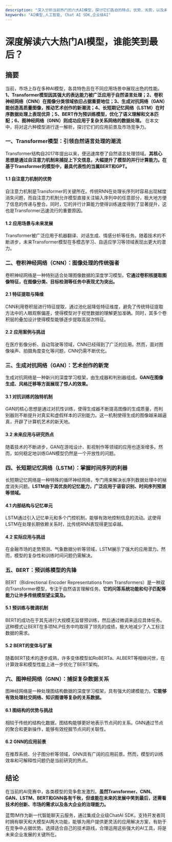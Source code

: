 ```yaml
---
description: "深入分析当前热门的六大AI模型，探讨它们各自的特点、优势、劣势，以及未来的发展趋势，帮助企业和开发者选择合适的AI解决方案。"
keywords: "AI模型,人工智能, Chat AI SDK,企业级AI"
---
```

# 深度解读六大热门AI模型，谁能笑到最后？

## 摘要

当前，市场上存在多种AI模型，各具特色且在不同应用场景中展现出色的性能。**1、Transformer模型因其强大的表达能力被广泛应用于自然语言处理；2、卷积神经网络（CNN）在图像分类领域依旧占据重要地位；3、生成对抗网络（GAN）能创造高质量图像，推动艺术创作的新潮流；4、长短期记忆网络（LSTM）在时序数据处理上表现优异；5、BERT作为预训练模型，优化了语义理解和文本匹配；6、图神经网络（GNN）则成功应用于复杂关系网络的数据处理。** 在本文中，将对这六种模型进行逐一解析，探讨它们的应用前景及市场竞争力。

### 一、Transformer模型：引领自然语言处理的潮流

Transformer结构自2017年提出以来，便迅速席卷了自然语言处理领域。**其核心思想是通过自注意力机制来捕捉上下文信息，大幅提升了模型的并行计算能力。在基于Transformer的模型中，最具代表性的当属BERT和GPT。**

#### 1.1 自注意力机制的优势

自注意力机制是Transformer的关键所在。传统RNN在处理长序列时容易出现梯度消失问题，而自注意力机制允许模型直接关注输入序列中的任意部分，极大地方便了信息的传递与整合。同时，它的并行计算能力使得训练速度得到了显著提升，这也是Transformer迅速流行的重要原因。

#### 1.2 应用场景与未来发展

Transformer被广泛应用于机器翻译、对话生成、情感分析等任务。随着技术的不断进步，未来Transformer模型在多模态学习、自适应学习等领域表现出更大的潜力。

### 二、卷积神经网络（CNN）：图像处理的传统强者

卷积神经网络是一种特别适合处理图像数据的深度学习模型。**它通过卷积核提取图像特征，在图像分类、目标检测等任务中表现尤为突出。**

#### 2.1 特征提取与降维

CNN利用卷积层进行特征提取，通过池化层降低特征维度，避免了传统特征提取方法中的人眼观察偏差，使得模型对于视觉数据的理解更加准确。同时，其多个卷积层的叠加设计使得模型能够逐步提取高层次特征。

#### 2.2 应用案例与挑战

在医疗影像分析、自动驾驶等领域，CNN已经得到了广泛的应用。然而，面对图像噪声、拍摄角度变化等问题，CNN仍需不断优化。

### 三、生成对抗网络（GAN）：艺术创作的新宠

生成对抗网络是一种新兴的深度学习框架，由生成器和判别器组成。**GAN在图像生成、风格迁移等方面展现了惊人的效果。**

#### 3.1 对抗训练的独特机制

GAN的核心思想是通过对抗性训练，使得生成器不断提高图像的生成质量，而判别器则不断提升对真实和虚假样本的识别能力。这一机制使得生成的图像越来越逼真，开辟了计算机艺术的新天地。

#### 3.2 未来应用与研究热点

随着技术的不断进步，GAN在游戏设计、影视制作等领域的应用也逐渐增多。然而，如何稳定地训练GAN模型仍然是一个开放性的问题。

### 四、长短期记忆网络（LSTM）：掌握时间序列的利器

长短期记忆网络是一种特殊的循环神经网络，专门用来解决长序列数据处理中的梯度消失问题。**LSTM由于其优良的记忆能力，广泛应用于语音识别、时间序列预测等领域。**

#### 4.1 内部结构与记忆单元

LSTM通过引入记忆单元和多个门控机制，能够有效地控制信息的流动。这使得LSTM在处理长期依赖关系时，比传统RNN表现得更加卓越。

#### 4.2 实际应用与挑战

在金融市场的走势预测、气象数据分析等领域，LSTM展示了强大的应用潜力。然而，模型的复杂性和训练时间问题仍需解决。

### 五、BERT：预训练模型的先锋

BERT（Bidirectional Encoder Representations from Transformers）是一种双向Transformer模型，专注于自然语言理解任务。**它的问答系统功能和句子匹配等能力让许多传统模型望尘莫及。**

#### 5.1 预训练与微调机制

BERT的成功在于其先进行大规模无监督预训练，然后通过微调来适应具体任务。这种模式让BERT在多项NLP任务中均取得了领先的成绩，极大地减少了人工标注数据的需求。

#### 5.2 BERT的变体与扩展

随着BERT技术的逐步成熟，许多变体模型如RoBERTa、ALBERT等相继问世，在计算效率和模型性能上进一步优化了BERT架构。

### 六、图神经网络（GNN）：捕捉复杂数据关系

图神经网络是一种处理图结构数据的深度学习框架，具有强大的建模能力。**它能够有效处理社交网络、知识图谱等复杂的关系数据。**

#### 6.1 图结构的优势与挑战

相较于传统的结构化数据，图结构能够更好地表示节点间的关系。GNN通过节点的聚合和更新操作，能够有效挖掘节点间的关联性。

#### 6.2 GNN的应用前景

在推荐系统、分子图分析等领域，GNN具有广阔的应用前景。然而，模型的训练效率和可解释性问题仍是当前研究的热点。

## 结论

在当前的AI竞赛中，各类模型的竞争愈发激烈。**虽然Transformer、CNN、GAN、LSTM、BERT和GNN各有千秋，但谁能在未来的发展中笑到最后，还需看技术的创新、市场的需求以及各大企业的治理能力。** 

蓝莺IM作为新一代智能聊天云服务，通过集成企业级ChatAI SDK，支持开发者同时拥有聊天和大模型AI两大功能，能够为用户提供更灵活的应用解决方案，有助于在竞争中占据优势。选择适合自己的技术路线，合理运用这些强大的AI工具，将是未来企业发展的关键所在。
